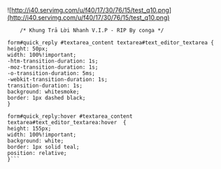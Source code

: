 ![http://i40.servimg.com/u/f40/17/30/76/15/test_q10.png](http://i40.servimg.com/u/f40/17/30/76/15/test_q10.png)

```
    /* Khung Trả Lời Nhanh V.I.P - RIP By conga */

form#quick_reply #textarea_content textarea#text_editor_textarea {
height: 50px;
width: 100%!important;
-htm-transition-duration: 1s;
-moz-transition-duration: 1s;
-o-transition-duration: 5ms;
-webkit-transition-duration: 1s;
transition-duration: 1s;
background: whitesmoke;
border: 1px dashed black;
}

form#quick_reply:hover #textarea_content textarea#text_editor_textarea:hover  {
height: 155px;
width: 100%!important;
background: white;
border: 1px solid teal;
position: relative;
}```